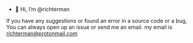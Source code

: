 - 👋 Hi, I’m @richterman


If you have any suggestions or found an error in a source code or a bug, You can always open up an issue or send me an email.
my email is richterman@protonmail.com

<!---
richterman/richterman is a ✨ special ✨ repository because its `README.md` (this file) appears on your GitHub profile.
You can click the Preview link to take a look at your changes.
--->
